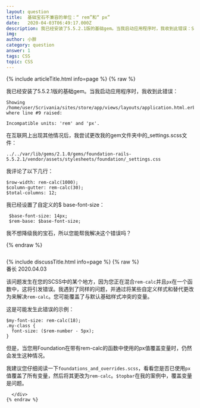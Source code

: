 ```yaml
---
layout: question
title:  基础宝石不兼容的单位：“ rem”和“ px”
date:   2020-04-03T06:49:17.000Z
description: 我已经安装了5.5.2.1版的基础gem。当我启动应用程序时，我收到此错误：Showing /home/user/Scrivania/sites/st...
img: 
author: 小胖
category: question
answer: 1
tags: CSS
topic: CSS
---
```

<div class="article-root">
  <div class="article">
    {% include articleTitle.html info=page %}
    {% raw %}
    <div class="article-content"><p><font style="vertical-align: inherit;"><font style="vertical-align: inherit;">我已经安装了5.5.2.1版的基础gem。</font><font style="vertical-align: inherit;">当我启动应用程序时，我收到此错误：</font></font></p>

<pre><code>Showing /home/user/Scrivania/sites/store/app/views/layouts/application.html.erb where line #9 raised:<font></font>
<font></font>
Incompatible units: 'rem' and 'px'.<font></font>
</code></pre>

<p><font style="vertical-align: inherit;"><font style="vertical-align: inherit;">在互联网上出现其他情况后，我尝试更改我的gem文件夹中的_settings.scss文件：</font></font></p>

<pre><code>../../var/lib/gems/2.1.0/gems/foundation-rails-5.5.2.1/vendor/assets/stylesheets/foundation/_settings.css
</code></pre>

<p><font style="vertical-align: inherit;"><font style="vertical-align: inherit;">我评论了以下几行：</font></font></p>

<pre><code>$row-width: rem-calc(1000);<font></font>
$column-gutter: rem-calc(30);<font></font>
$total-columns: 12;<font></font>
</code></pre>

<p><font style="vertical-align: inherit;"><font style="vertical-align: inherit;">我已经设置了自定义的$ base-font-size：</font></font></p>

<pre><code> $base-font-size: 14px;<font></font>
 $rem-base: $base-font-size;<font></font>
</code></pre>

<p><font style="vertical-align: inherit;"><font style="vertical-align: inherit;">我不想降级我的宝石，所以您能帮我解决这个错误吗？</font></font></p></div>
    {% endraw %}
  </div>
  <p style="height: 0;width:0;overflow: hidden;"> 第4029篇《基础宝石不兼容的单位：“ rem”和“ px”》来自Winter(https://github.com/aiyld/aiyld.github.io)的站点</p>
  <div class="discuss-wrapper">
    {% include discussTitle.html info=page %}
    {% raw %}
    <div class="discuss-item">
        <div class="discuss-parent">
          <div class="discuss-meta">
            <span class="discuss-user">番长</span>
            <span class="discuss-time">2020.04.03</span>
          </div>
          <div class="discuss-comment"><p><font style="vertical-align: inherit;"><font style="vertical-align: inherit;">该问题发生在您的SCSS中的某个地方，因为您正在混合</font></font><code>rem-calc</code><font style="vertical-align: inherit;"><font style="vertical-align: inherit;">并且</font></font><code>px</code><font style="vertical-align: inherit;"><font style="vertical-align: inherit;">在一个函数中，这将引发错误。</font><font style="vertical-align: inherit;">我遇到了同样的问题，并通过将某些自定义样式和替代更改为来解决</font></font><code>rem-calc</code><font style="vertical-align: inherit;"><font style="vertical-align: inherit;">。</font><font style="vertical-align: inherit;">您可能覆盖了与默认基础样式冲突的变量。</font></font></p>

<p><font style="vertical-align: inherit;"><font style="vertical-align: inherit;">这是可能发生此错误的示例： </font></font></p>

<pre><code>$my-font-size: rem-calc(18);<font></font>
.my-class { <font></font>
  font-size: ($rem-number - 5px); <font></font>
}<font></font>
</code></pre>

<p><font style="vertical-align: inherit;"><font style="vertical-align: inherit;">但是，当您用Foundation在带有rem-calc的函数中使用的px值覆盖变量时，仍然会发生这种情况。 </font></font></p>

<p><font style="vertical-align: inherit;"><font style="vertical-align: inherit;">我建议您仔细阅读一下</font></font><code>foundations_and_overrides.scss</code><font style="vertical-align: inherit;"><font style="vertical-align: inherit;">，看看您是否已使用</font></font><code>px</code><font style="vertical-align: inherit;"><font style="vertical-align: inherit;">值</font><font style="vertical-align: inherit;">覆盖了所有变量</font><font style="vertical-align: inherit;">，然后将其更改为</font></font><code>rem-calc</code><font style="vertical-align: inherit;"><font style="vertical-align: inherit;">。</font></font><code>$topbar</code><font style="vertical-align: inherit;"><font style="vertical-align: inherit;">在我的案例中，</font><font style="vertical-align: inherit;">覆盖</font><font style="vertical-align: inherit;">变量是问题。</font></font></p></div>
        </div>
        
      </div>
    {% endraw %}
  </div>
<div>
